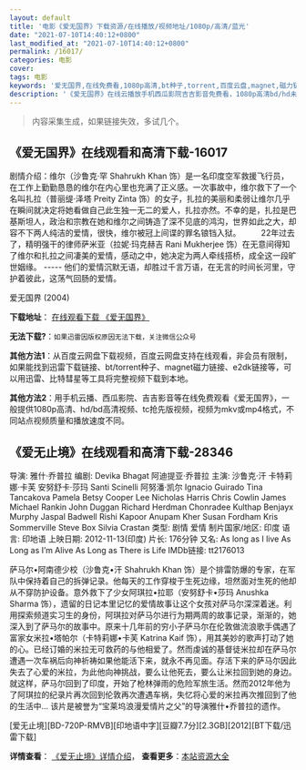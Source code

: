 ```yaml
---
layout: default
title: '电影《爱无国界》下载资源/在线播放/视频地址/1080p/高清/蓝光'
date: "2021-07-10T14:40:12+0800"
last_modified_at: "2021-07-10T14:40:12+0800"
permalink: /16017/
categories: 电影
cover:
tags: 电影
keywords: '爱无国界,在线免费看,1080p高清,bt种子,torrent,百度云盘,magnet,磁力链,迅雷下载资源'
description: '《爱无国界》在线云播放手机西瓜影院吉吉影音免费看，1080p高清bd/hd未删减完整版和tc抢先枪版，mkv/mp4格式，附带bt/torrent种子、magnet/磁力链、百度云盘、网盘资源迅雷下载链接'
---
```


>内容采集生成，如果链接失效，多试几个。


## 《爱无国界》在线观看和高清下载-16017

剧情介绍：维尔（沙鲁克·罕 Shahrukh Khan 饰）是一名印度空军救援飞行员，在工作上勤勤恳恳的维尔在内心里也充满了正义感。一次事故中，维尔救下了一个名叫扎拉（普丽缇·泽塔 Preity Zinta 饰）的女子，扎拉的美丽和柔弱让维尔几乎在瞬间就决定将她看做自己此生独一无二的爱人，扎拉亦然。不幸的是，扎拉是巴基斯坦人，政治和宗教在她和维尔之间铸造了深不见底的鸿沟，世界如此之大，却容不下两人纯洁的爱情，很快，维尔被冠上间谍的罪名锒铛入狱。  　　22年过去了，精明强干的律师萨米亚（拉妮·玛克赫吉 Rani Mukherjee 饰）在无意间得知了维尔和扎拉之间凄美的爱情，感动之中，她决定为两人牵线搭桥，成全这一段旷世姻缘。 ----- 他们的爱情沉默无语，却胜过千言万语，在无言的时间长河里，守护着彼此，这荡气回肠的爱情。


爱无国界 (2004)

**下载地址**： [在线观看下载 《爱无国界》](https://www.btbtdy.me/btdy/dy4277.html) 


**无法下载?**：`如果迅雷因版权原因无法下载，关注微信公众号 `

**其他方法1**：从百度云网盘下载视频，百度云网盘支持在线观看，非会员有限制，如果能找到迅雷下载链接、bt/torrent种子、magnet磁力链接、e2dk链接等，可以用迅雷、比特彗星等工具将完整视频下载到本地。

**其他方法2**：用手机云播、西瓜影院、吉吉影音等在线免费观看《爱无国界》，一般提供1080p高清、hd/bd高清视频、tc抢先版视频，视频为mkv或mp4格式，不同站点视频质量和播放速度不同。


## 《爱无止境》在线观看和高清下载-28346

导演: 雅什·乔普拉 编剧: Devika Bhagat 阿迪提亚·乔普拉 主演: 沙鲁克·汗 卡特莉娜·卡芙 安努舒卡·莎玛 Santi Scinelli 阿努潘·凯尔 Ignacio Guirado Tina Tancakova Pamela Betsy Cooper Lee Nicholas Harris Chris Cowlin James Michael Rankin John Duggan Richard Herdman Chonradee Kulthap Benjayx Murphy Jaspal Badwell Rishi Kapoor Anupam Kher Susan Fordham Kris Sommerville Steve Box Silvia Crastan 类型: 剧情 爱情 制片国家/地区: 印度 语言: 印地语 上映日期: 2012-11-13(印度) 片长: 176分钟 又名: As long as I live As Long as I’m Alive As Long as There is Life IMDb链接: tt2176013

萨马尔•阿南德少校（沙鲁克•汗 Shahrukh Khan 饰）是个排雷防爆的专家，在军队中保持着自己的拆弹记录。他每天的工作穿梭于生死边缘，坦然面对生死的他却从不穿防护设备。意外救下了少女阿琪拉•拉耶（安努舒卡•莎玛 Anushka Sharma 饰），遗留的日记本里记忆的爱情故事让这个女孩对萨马尔深深着迷。利用探索频道实习生的身份，阿琪拉对萨马尔进行为期两周的故事记录，渐渐的，她深入到了萨马尔的故事中。原来十几年前的穷小子萨马尔在伦敦做流浪歌手偶遇了富家女米拉•塔帕尔（卡特莉娜•卡芙 Katrina Kaif 饰），用其美妙的歌声打动了她的心。已经订婚的米拉无可救药的与他相爱了。然而虔诚的基督徒米拉却在萨马尔遭遇一次车祸后向神祈祷如果他能活下来，就永不再见面。存活下来的萨马尔因此失去了心爱的米拉，为此他向神挑战，要么让他死去，要么让米拉回到她的身边。就这样，萨马尔回到了印度，开始了枪林弹雨的危险军旅生活。然而2012年他为了阿琪拉的纪录片再次回到伦敦再次遭遇车祸，失忆将心爱的米拉再次推回到了他的生活中… 该片是被誉为“宝莱坞浪漫爱情片之父”的导演雅什•乔普拉的遗作。


[爱无止境][BD-720P-RMVB][印地语中字][豆瓣7.7分][2.3GB][2012][BT下载/迅雷下载]

**详情查看**： [《爱无止境》详情介绍](/movie/28346/)， **查看更多**：[本站资源大全](/movie/t/all/)

